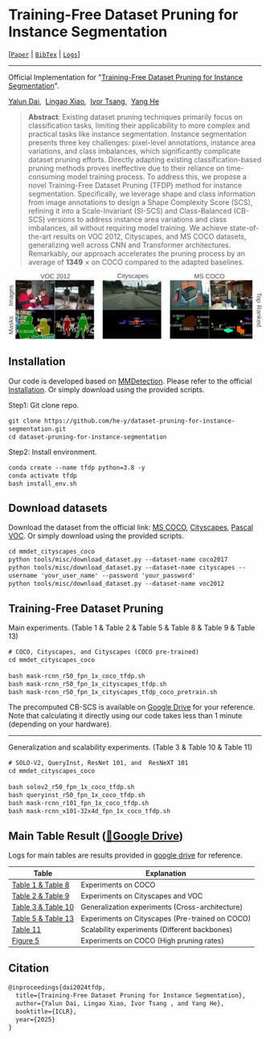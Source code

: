 # Training-Free Dataset Pruning for Instance Segmentation
[[`Paper`](https://openreview.net/forum?id=rvxWEbTtRY) | [`BibTex`](#citation) | [`Logs`](https://drive.google.com/drive/folders/1pQfsCZdLt5nvxExtIhyNJqyIgHfX72Ga?usp=sharing)]

---

Official Implementation for "[Training-Free Dataset Pruning for Instance Segmentation](https://openreview.net/forum?id=rvxWEbTtRY)".

[Yalun Dai](https://scholar.google.com/citations?user=6XyNVowAAAAJ&hl=en),&nbsp; 
[Lingao Xiao](https://scholar.google.com/citations?user=MlNI5YYAAAAJ&hl=zh-CN),&nbsp; 
[Ivor Tsang](https://scholar.google.com/citations?user=rJMOlVsAAAAJ&hl=en),&nbsp; 
[Yang He](https://scholar.google.com/citations?hl=zh-CN&user=vvnFsIIAAAAJ)

> **Abstract**: Existing dataset pruning techniques primarily focus on classification tasks, limiting their applicability to more complex and practical tasks like instance segmentation.
Instance segmentation presents three key challenges: pixel-level annotations, instance area
variations, and class imbalances, which significantly complicate dataset pruning efforts.
Directly adapting existing classification-based pruning methods proves ineffective due to their reliance on time-consuming model training process. 
To address this, we propose a novel Training-Free Dataset Pruning (TFDP) method for instance segmentation. 
Specifically, we leverage shape and class information from image annotations to design a Shape Complexity Score (SCS),  refining it into a Scale-Invariant (SI-SCS) and Class-Balanced (CB-SCS) versions to address instance area variations and class imbalances, all without requiring model training.
We achieve state-of-the-art results on VOC 2012, Cityscapes, and MS COCO datasets, generalizing well across CNN and Transformer architectures. Remarkably, our approach accelerates the pruning process by an average of **1349** $\times$ on COCO compared to the adapted baselines.

<img src="vis_github.svg" alt="vis" width="900">

<!-- ![vis](vis.jpg) -->

<!-- <table>
  <tr>
    <td colspan="2" style="width:70%; vertical-align:top;">
      <p><strong>Abstract</strong>: Existing dataset pruning techniques primarily focus on classification tasks, limiting their applicability to more complex and practical tasks like instance segmentation.
      Instance segmentation presents three key challenges: pixel-level annotations, instance area
      variations, and class imbalances, which significantly complicate dataset pruning efforts.
      Directly adapting existing classification-based pruning methods proves ineffective due to their reliance on time-consuming model training process. 
      To address this, we propose a novel <strong>Training-Free Dataset Pruning (TFDP)</strong> method for instance segmentation. 
      Specifically, we leverage shape and class information from image annotations to design a <strong>Shape Complexity Score (SCS)</strong>, refining it into a <strong>Scale-Invariant (SI-SCS)</strong> and <strong>Class-Balanced (CB-SCS)</strong> versions to address instance area variations and class imbalances, all without requiring model training.
      We achieve state-of-the-art results on VOC 2012, Cityscapes, and MS COCO datasets, generalizing well across CNN and Transformer architectures. Remarkably, our approach accelerates the pruning process by an average of <strong>1349</strong> &times; on COCO compared to the adapted baselines.</p>
    </td>
    <td style="vertical-align:top;">
      <img src="./teaser.jpg" style="width:100%;">
    </td>
  </tr>
</table>  -->




## Installation
Our code is developed based on [MMDetection](https://github.com/open-mmlab/mmdetection/tree/main). Please refer to the official [Installation](https://mmdetection.readthedocs.io/en/latest/get_started.html). Or simply download using the provided scripts.

Step1: Git clone repo.
``` shell
git clone https://github.com/he-y/dataset-pruning-for-instance-segmentation.git
cd dataset-pruning-for-instance-segmentation
```

Step2: Install environment.
``` shell
conda create --name tfdp python=3.8 -y
conda activate tfdp
bash install_env.sh
```

## Download datasets
Download the dataset from the official link: [MS COCO](https://cocodataset.org/), [Cityscapes](https://www.cityscapes-dataset.com/), [Pascal VOC](http://host.robots.ox.ac.uk/pascal/VOC/voc2012/index.html). Or simply download using the provided scripts.

``` shell
cd mmdet_cityscapes_coco
python tools/misc/download_dataset.py --dataset-name coco2017
python tools/misc/download_dataset.py --dataset-name cityscapes --username 'your_user_name' --password 'your_password'
python tools/misc/download_dataset.py --dataset-name voc2012
```


## Training-Free Dataset Pruning

Main experiments. (Table 1 \& Table 2 \& Table 5 \& Table 8 \& Table 9 \& Table 13)
``` shell
# COCO, Cityscapes, and Cityscapes (COCO pre-trained)
cd mmdet_cityscapes_coco

bash mask-rcnn_r50_fpn_1x_coco_tfdp.sh
bash mask-rcnn_r50_fpn_1x_cityscapes_tfdp.sh
bash mask-rcnn_r50_fpn_1x_cityscapes_tfdp_coco_pretrain.sh
```

The precomputed CB-SCS is available on [Google Drive](https://drive.google.com/drive/folders/1gbFDPlTA_oT2gEiiwv0O55xdZJSKZDKF?usp=sharing) for your reference. Note that calculating it directly using our code takes less than 1 minute (depending on your hardware).

--------------------------------------------------------

Generalization and scalability experiments. (Table 3 \& Table 10 \& Table 11)
``` shell
# SOLO-V2, QueryInst, ResNet 101, and  ResNeXT 101
cd mmdet_cityscapes_coco

bash solov2_r50_fpn_1x_coco_tfdp.sh
bash queryinst_r50_fpn_1x_coco_tfdp.sh
bash mask-rcnn_r101_fpn_1x_coco_tfdp.sh
bash mask-rcnn_x101-32x4d_fpn_1x_coco_tfdp.sh
```

## Main Table Result ([📂Google Drive](https://drive.google.com/drive/folders/1pQfsCZdLt5nvxExtIhyNJqyIgHfX72Ga?usp=sharing))

Logs for main tables are results provided in [google drive](https://drive.google.com/drive/folders/1pQfsCZdLt5nvxExtIhyNJqyIgHfX72Ga?usp=sharing) for reference.

| Table                                                                                                          | Explanation                                                     |
| -------------------------------------------------------------------------------------------------------------- | --------------------------------------------------------------- |
| [Table 1 & Table 8](https://drive.google.com/drive/folders/1s8ZmeR71x4248nL8ce4VTu9hdW0474Oa?usp=sharing)  | Experiments on COCO |
| [Table 2 & Table 9](https://drive.google.com/drive/folders/1z2g2z4Y4DwCk_Z_QdWQebqsYvp3akrKB?usp=sharing)  | Experiments on Cityscapes and VOC                     |
| [Table 3 & Table 10](https://drive.google.com/drive/folders/1vHml-F5KmQ04rPjriqzlbchc_LYIDc1_?usp=sharing)  | Generalization experiments (Cross-architecture)                      |
| [Table 5 & Table 13](https://drive.google.com/drive/folders/1L0efuuSvI0kQ9m67-vLvKkxe7ZIbz_gb?usp=sharing)  | Experiments on Cityscapes (Pre-trained on COCO)                                              |
| [Table 11](https://drive.google.com/drive/folders/1tamzrhZadzmOInztB5yTl4THHOlxhlXN?usp=sharing)            | Scalability experiments (Different backbones)                        |
| [Figure 5](https://drive.google.com/drive/folders/1FYgRPi4PS9hkALBBXhBRQi1tIRtZCDpe?usp=sharing)   | Experiments on COCO (High pruning rates)|


## Citation

```
@inproceedings{dai2024tfdp,
  title={Training-Free Dataset Pruning for Instance Segmentation},
  author={Yalun Dai, Lingao Xiao, Ivor Tsang , and Yang He},
  booktitle={ICLR},
  year={2025}
}
```
